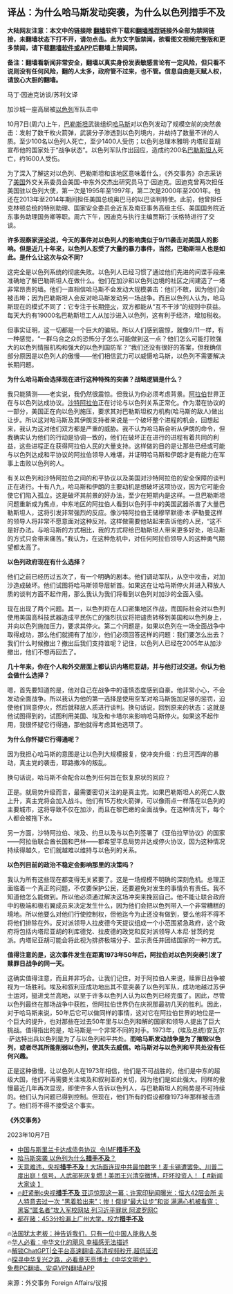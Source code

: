  <!-- 面包屑导航 --> <h2>译丛：为什么哈马斯发动突袭，为什么以色列措手不及</h2> <p class="notice"><b>大陆网友注意：本文中的链接除 <a href="https://github.com/bannedbook/fanqiang" >翻墙</a>软件下载和<a href="https://github.com/killgcd/justmysocks/blob/master/README.md">翻墙推荐</a>链接外全部为禁网链接，未翻墙状态下打不开，请勿点击。此为文字版禁闻，欲看图文视频完整版和更多禁闻，请下载<a href="https://github.com/bannedbook/fanqiang">翻墙软件或APP</a>后翻墙上禁闻网。</p><p>备注：翻墙看新闻非常安全，翻墙以真实身份发表敏感言论有一定风险，但只看不说则没有任何风险，翻的人太多，政府管不过来，也不管。信息自由是天赋人权，请放心大胆的翻墙。</b></p>  <div class="entry"> <p>马丁·因迪克访谈/苏利文译</p> <p>加沙城一座高层被<a href="https://www.bannedbook.org/bnews/tag/%e4%bb%a5%e8%89%b2%e5%88%97/" class="st_tag internal_tag" rel="tag" title="标签 以色列 下的日志">以色列</a>军队击中</p> <p>10月7日(周六)上午，<a href="https://www.bannedbook.org/bnews/tag/%e5%b7%b4%e5%8b%92%e6%96%af%e5%9d%a6/" class="st_tag internal_tag" rel="tag" title="标签 巴勒斯坦 下的日志">巴勒斯坦</a>武装组织<a href="https://www.bannedbook.org/bnews/tag/%e5%93%88%e9%a9%ac%e6%96%af/" class="st_tag internal_tag" rel="tag" title="标签 哈马斯 下的日志">哈马斯</a>对以色列发动了规模空前的突然袭击：发射了数千枚火箭弹，武装分子渗透到以色列境内，并劫持了数量不详的人质。至少100名以色列人死亡，至少1400人受伤；以色列总理本雅明·内塔尼亚胡宣布他的国家处于“战争状态”。以色列军队作出回应，造成约200名<a href="https://www.bannedbook.org/bnews/tag/%E5%B7%B4%E5%8B%92%E6%96%AF%E5%9D%A6%E4%BA%BA/" class="st_tag internal_tag" rel="tag" title="标签 巴勒斯坦人 下的日志">巴勒斯坦人</a>死亡，约1600人受伤。</p> <p>为了深入了解这对以色列、巴勒斯坦和该地区意味着什么，《外交事务》杂志采访了<a href="https://www.bannedbook.org/bnews/tag/%e7%be%8e%e5%9b%bd/" class="st_tag internal_tag" rel="tag" title="标签 美国 下的日志">美国</a>外交关系委员会美国-中东外交杰出研究员马丁·因迪克。因迪克曾两次担任美国驻以色列大使，第一次是1995年至1997年，第二次是2000年至2001年。他还在2013年至2014年期间担任美国总统奥巴马的以巴谈判特使。此前，他曾担任克林顿总统的特别助理、国家安全委员会近东及南亚事务高级主任、美国国务院近东事务助理国务卿等职。周六下午，因迪克与执行主编贾斯汀·沃格特进行了交谈。</p> <p><strong>许多观察家<span class='wp_keywordlink_affiliate'><a href="https://www.bannedbook.org/bnews/comments/" title="新闻评论" target="_blank">评论</a></span>说，今天的事件对以色列人的影响类似于9/11袭击对美国人的影响。但是近几十年来，以色列人忍受了大量的暴力事件，当然，巴勒斯坦人也是如此。是什么让这次与众不同?</strong></p> <p>这完全是以色列系统的彻底失败。以色列人已经习惯了通过他们先进的间谍手段来准确地了解巴勒斯坦人在做什么。他们在加沙和以色列边境的社区之间建造了一堵非常昂贵的墙。他们一直相信哈马斯不会发动大规模袭击：他们不敢，因为他们会被击垮；因为巴勒斯坦人会反对哈马斯发动另一场战争。而且以色列人认为，哈马斯现在的模式不同了：它专注于长期<a href="https://www.bannedbook.org/bnews/tag/%E5%81%9C%E7%81%AB/" class="st_tag internal_tag" rel="tag" title="标签 停火 下的日志">停火</a>，双方都能从“互不干涉”的规则中获益。每天大约有19000名巴勒斯坦工人从加沙进入以色列，这有利于经济，增加税收。</p> <p>但事实证明，这一切都是一个巨大的骗局。所以人们感到震惊，就像9/11一样，有一种感觉，“一群乌合之众的恐怖分子怎么可能做到这一点？他们怎么可能打败强大的以色列情报机构和强大的以色列国防军？”我们还没有很好的答案，但我确信部分原因是以色列人的傲慢——他们相信武力可以威慑哈马斯，以色列不需要解决长期问题。</p> <p><strong>为什么哈马斯会选择现在进行这种特殊的突袭？战略逻辑是什么？</strong></p> <p>我只能猜测——老实说，我仍然很震惊。但我认为你必须考虑背景。<a href="https://www.bannedbook.org/bnews/tag/%e9%98%bf%e6%8b%89%e4%bc%af/" class="st_tag internal_tag" rel="tag" title="标签 阿拉伯 下的日志">阿拉伯</a>世界正在与以色列达成协议。<a href="https://www.bannedbook.org/bnews/tag/%e6%b2%99%e7%89%b9%e9%98%bf%e6%8b%89%e4%bc%af/" class="st_tag internal_tag" rel="tag" title="标签 沙特阿拉伯 下的日志">沙特阿拉伯</a>正在讨论与以色列关系正常化。作为潜在协议的一部分，美国正在向以色列施压，要求其对巴勒斯坦权力机构(哈马斯的敌人)做出让步。所以这对哈马斯及其伊朗支持者来说是一个破坏整个进程的机会，回想起来，我认为这对他们双方都是严重的威胁。我不认为哈马斯会听从伊朗的命令，但我确实认为他们的行动是协调一致的，他们在破坏正在进行的进程有着共同的利益，这些进程正在获得阿拉伯人民的大量支持。这样做的目的是让那些已经或可能与以色列达成和平协议的阿拉伯领导人难堪，并证明哈马斯和伊朗才是有能力在军事上击败以色列的人。</p> <p>有关以色列和沙特阿拉伯之间的和平协议以及美国对沙特阿拉伯的安全保障的谈判正在进行。十有八九，哈马斯和伊朗的主要动机是想破坏这项协议，因为它可能会使它们陷入孤立。这是破坏其前景的好办法，至少在短期内是这样。一旦巴勒斯坦问题重新成为焦点，中东地区的阿拉伯人看到以色列手中的美国武器杀害了大量巴勒斯坦人，这将引发非常强烈的反应。像沙特阿拉伯王储穆罕默德·本·萨勒曼这样的领导人将非常不愿意面对这种反对。这样做需要他站起来告诉他的人民，“这不是好办法。与哈马斯的方式相比，我的方式将给巴勒斯坦人带来更多好处，哈马斯的方式只会带来痛苦。”我认为，在这种危机中，对任何阿拉伯领导人的这种勇气期望都太高了。</p> <p><strong>以色列政府现在有什么选择？</strong></p> <p>他们之前已经历过五次了，有一个明确的剧本。他们调动军队，从空中攻击，对加沙造成破坏。他们试图将哈马斯领导层斩首。如果这在让哈马斯停火并进入释放人质的谈判方面不起作用，那么我认为我们将看到以色列对加沙的全面入侵。</p> <p>现在出现了两个问题。其一，以色列将在人口密集地区作战，而国际社会对以色列使用美国高科技武器造成平民伤亡的强烈抗议将把谴责转移到美国和以色列身上，并向以色列施加压力，要求其停火。第二个问题是，如果以色列在一场全面战争中取得成功，那么他们就拥有了加沙，他们必须回答这样的问题：我们要怎么出去？我们什么时候撤出？撤出后我们支持谁呢？记住，以色列人已经在2005年从加沙撤出，他们不想再回去了。</p> <p><strong>几十年来，你在个人和外交层面上都认识内塔尼亚胡，并与他打过交道。你认为他会做什么选择？</strong></p>  <p>嗯，首先要知道的是，他对自己在战争中的谨慎态度感到自豪。他非常小心，不会发动全面战争。所以我认为他的第一选择是使用空军对哈马斯施加足够的惩罚，迫使他们同意停火，然后就释放人质进行谈判。换句话说，回到原来的状态：这就是他试图得到的，试图利用美国、埃及和卡塔尔来影响哈马斯停火。如果这不起作用，我很怀疑它行得通，那他就得考虑其他选项了。</p> <p><strong>为什么你怀疑它行得通呢？</strong></p> <p>因为我担心哈马斯的意图是让以色列大规模报复，使冲突升级：约旦河西岸的暴动，真主党的袭击，耶路撒冷的叛乱。</p> <p>换句话说，哈马斯不会配合以色列任何旨在恢复原状的回应？</p> <p>正是。就局势升级而言，最需要密切关注的是真主党。如果巴勒斯坦人的死亡人数上升，真主党将会加入战斗。他们有15万枚火箭弹，可以像雨点一样落在以色列的主要城市，这将导致不仅在加沙，而且在黎巴嫩的全面战争。在这种情况下，每个人都会被拖下水。</p> <p>另一方面，沙特阿拉伯、埃及、约旦以及与以色列签署了《亚伯拉罕协议》的国家——阿拉伯联合酋长国和巴林——都希望平息局势并达成停火协议，因为这种情况持续得越久，它们就越难以维持与以色列的关系。</p> <p><strong>以色列目前的政治不稳定会影响那里的决策吗？</strong></p>  <p>我认为所有这些现在都变得无关紧要了。这是一场规模不明确的深刻危机。总理正面临着一个真正的问题，不仅要保护公民，还要避免对发生的事情负有责任。我不知道他怎么能做到。所以他必须通过解决这场冲突来挽回自己。他不能让联合政府中的极端和极右翼成员来决定发生什么，因为他们会把以色列带入一个非常糟糕的境地。所以他要么对他们行使控制权，但他迄今为止还没有做到，要么他将不得不将他们排除在外。反对派领导人拉皮德今天提议组成一个小范围紧急政府，这个政府将包括内塔尼亚胡的利库德党、拉皮德的政党和反对派领导人本尼·甘茨的党派。内塔尼亚胡可能会将此视为排挤极端分子、显示责任并团结国家的一种方式。</p> <p><strong>值得注意的是，这次事件发生在距离1973年50年后，阿拉伯对以色列突袭引发了赎罪日战争的同一天。</strong></p> <p>这确实值得注意，而且并非巧合。让我们记住，对于阿拉伯人来说，赎罪日战争被视为一场胜利。埃及和叙利亚成功地出其不意突袭了以色列军队，成功地越过苏伊士运河，挺进戈兰高地，以至于许多以色列人认为以色列已经完蛋了。因此，尽管以色列最终在那场战争中获胜，但阿拉伯世界仍在庆祝那最初几天的胜利。因此，对于哈马斯来说，50年后它可以做同样的事情，这对它在阿拉伯世界的地位是一个巨大的提升，也对那些在过去50年里与以色列和解的国家和领导人提出了巨大挑战。值得指出的是，哈马斯是一个非常不同的对手。1973年，(埃及总统)安瓦尔·萨达特出兵以色列是为了与以色列和平共处。<strong>而哈马斯发动战争是为了摧毁以色列，或者尽其所能削弱以色列，使其失去威信。哈马斯对与以色列和平共处没有任何兴趣。</strong></p> <p>正是这种傲慢，让以色列人在1973年相信，他们是不可战胜的，他们是中东的超级大国，他们不再需要关注埃及和叙利亚的关切，因为他们是如此强大。同样的傲慢最近几年再次显现，即使许多人告诉以色列人，与巴勒斯坦人的局势是不可持续的。他们认为问题已得到控制。但现在，他们所有的假设都像1973年那样被击溃了。他们将不得不接受这个事实。</p> <p><strong>《外交事务》</strong></p> <p>2023年10月7日</p> <!--<div id="taboola-mid-1"></div>--><ul class='op-related-articles' title='相关阅读'> <li><a href='https://www.bannedbook.org/bnews/ssgc/20231012/1945824.html' target='_blank'>中国与斯里兰卡达成债务协议  令IMF<b>措手不及</b></a></li> <li><a href='https://www.bannedbook.org/bnews/headline/20231008/1943923.html' target='_blank'>哈马斯突袭 以色列为什么<b>措手不及</b>？</a></li> <li><a href='https://www.bannedbook.org/bnews/bannedvideo/20231004/1942425.html' target='_blank'>天意难违，央视<b>措手不及</b>！大场面连现中共最怕数字！麦卡锡遭罢免、川普二度出庭！信号，人武部死灰复燃！美团王兴清空微博，吓坏投资人！【 #新闻大家谈 】</a></li> <li><a href='https://www.bannedbook.org/bnews/bannedvideo/20231003/1941672.html' target='_blank'>🔥赶紧删c央视<b>措手不及</b> 亚运惊现这一幕；许家印秘闻曝光：恒大42层会所 夫人特意去过一次 “黑着脸出来”；惨！俄提“最大让步”和谈 满满心机被看穿；黑客“匿名者”攻入军校网站 列习近平罪状 阿波罗网C</a></li> <li><a href='https://www.bannedbook.org/bnews/cnnews/20230724/1911549.html' target='_blank'>都在赌：453分捡漏上广州大学，校方<b>措手不及</b></a></li> </ul> <p class="texttj"> 🔥<a href="https://www.bannedbook.org/bnews/ssgc/20230219/1850782.html" target="_blank">法国犹太老板：神告诉我们，只有一位中国人能救人类</a><br/> 🔥<a href="https://www.bannedbook.org/bnews/comments/20220220/1694796.html" target="_blank">华人必看：中华文化的飓风 幸福感无法描述</a><br/> 🔥<a href="https://github.com/bannedbook/fanqiang/wiki/V2ray%E6%9C%BA%E5%9C%BA" target="_blank">解锁ChatGPT|全平台高速翻墙:高清视频秒开,超低延迟</a><br/> 🔥<a href="https://www.bannedbook.org/bnews/comments/20220808/1768773.html" target="_blank">探寻中华复兴之路，必看章天亮博士《中华文明史》</a><br/> <a href="https://github.com/bannedbook/fanqiang/wiki/%E7%A6%81%E9%97%BB%E7%BD%91%E5%AE%89%E5%8D%93%E7%BF%BB%E5%A2%99%E6%96%B0%E9%97%BBAPP" target="_blank">免费PC翻墙、安卓VPN翻墙APP</a><br/> </p> <p class="src-info">来源：外交事务 Foreign Affairs/议报 </p><a name='sharetosocial'></a> <div style="margin-bottom:5px;padding-bottom:5px;clear:both"> <div id="archive-pix-1" class="banner-ads"> <!-- AuctionX Display platform tag START --> <div id="27602x728x90x621x_ADSLOT1" clicktrack="%%CLICK_URL_ESC%%"></div>  <!-- AuctionX Display platform tag END --> </div> <div id="archive-pix-2" class="banner-ads"> <!-- AuctionX Display platform tag START --> <div id="27556x300x250x621x_ADSLOT1" clicktrack="%%CLICK_URL_ESC%%" style="margin:0 auto;text-align:center"></div>  <!-- AuctionX Display platform tag END --> </div> </div>  <div id="archive-pix-1" class="banner-ads"> <!-- AuctionX Display platform tag START --> <div id="27603x728x90x621x_ADSLOT1" clicktrack="%%CLICK_URL_ESC%%"></div>  <!-- AuctionX Display platform tag END --> </div> </div><!--END ENTRY--> 